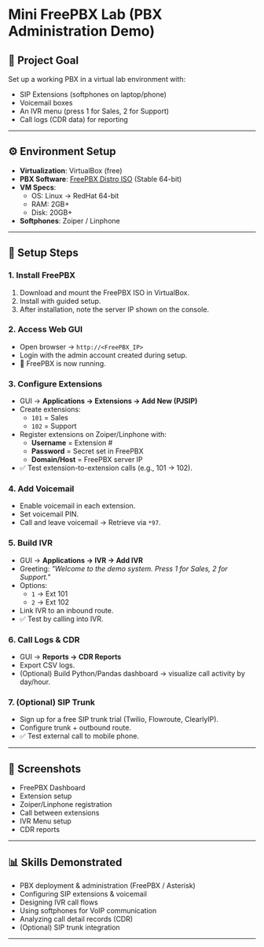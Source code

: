 # Mini FreePBX Lab (PBX Administration Demo)

## 🎯 Project Goal
Set up a working PBX in a virtual lab environment with:
- SIP Extensions (softphones on laptop/phone)
- Voicemail boxes
- An IVR menu (press 1 for Sales, 2 for Support)
- Call logs (CDR data) for reporting

---

## ⚙️ Environment Setup
- **Virtualization**: VirtualBox (free)  
- **PBX Software**: [FreePBX Distro ISO](https://www.freepbx.org/downloads/) (Stable 64-bit)  
- **VM Specs**:
  - OS: Linux → RedHat 64-bit
  - RAM: 2GB+
  - Disk: 20GB+
- **Softphones**: Zoiper / Linphone

---

## 🚀 Setup Steps

### 1. Install FreePBX
1. Download and mount the FreePBX ISO in VirtualBox.  
2. Install with guided setup.  
3. After installation, note the server IP shown on the console.

### 2. Access Web GUI
- Open browser → `http://<FreePBX_IP>`  
- Login with the admin account created during setup.  
- 🎉 FreePBX is now running.

### 3. Configure Extensions
- GUI → **Applications → Extensions → Add New (PJSIP)**  
- Create extensions:
  - `101` = Sales  
  - `102` = Support  
- Register extensions on Zoiper/Linphone with:
  - **Username** = Extension #
  - **Password** = Secret set in FreePBX
  - **Domain/Host** = FreePBX server IP  
- ✅ Test extension-to-extension calls (e.g., 101 → 102).

### 4. Add Voicemail
- Enable voicemail in each extension.  
- Set voicemail PIN.  
- Call and leave voicemail → Retrieve via `*97`.

### 5. Build IVR
- GUI → **Applications → IVR → Add IVR**  
- Greeting: *"Welcome to the demo system. Press 1 for Sales, 2 for Support."*  
- Options:
  - `1` → Ext 101
  - `2` → Ext 102  
- Link IVR to an inbound route.  
- ✅ Test by calling into IVR.

### 6. Call Logs & CDR
- GUI → **Reports → CDR Reports**  
- Export CSV logs.  
- (Optional) Build Python/Pandas dashboard → visualize call activity by day/hour.

### 7. (Optional) SIP Trunk
- Sign up for a free SIP trunk trial (Twilio, Flowroute, ClearlyIP).  
- Configure trunk + outbound route.  
- ✅ Test external call to mobile phone.

---

## 📸 Screenshots
- FreePBX Dashboard  
- Extension setup  
- Zoiper/Linphone registration  
- Call between extensions  
- IVR Menu setup  
- CDR reports  

---

## 📊 Skills Demonstrated
- PBX deployment & administration (FreePBX / Asterisk)  
- Configuring SIP extensions & voicemail  
- Designing IVR call flows  
- Using softphones for VoIP communication  
- Analyzing call detail records (CDR)  
- (Optional) SIP trunk integration  

---
